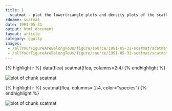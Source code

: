 ```yaml
---
title: |
  scatmat - plot the lowertriangle plots and density plots of the scatter plot matrix.
rdname: scatmat
date: 1991-05-31
output: html_document
layout: article
category: ggally
images:
 - /allYourFigureAreBelongToUs/figure/source/1991-05-31-scatmat/scatmat-1.png
 - /allYourFigureAreBelongToUs/figure/source/1991-05-31-scatmat/scatmat-2.png
---
```





{% highlight r %}
data(flea)
scatmat(flea, columns=2:4)
{% endhighlight %}

![plot of chunk scatmat](/allYourFigureAreBelongToUs/figure/source/1991-05-31-scatmat/scatmat-1.png) 

{% highlight r %}
scatmat(flea, columns= 2:4, color="species")
{% endhighlight %}

![plot of chunk scatmat](/allYourFigureAreBelongToUs/figure/source/1991-05-31-scatmat/scatmat-2.png) 